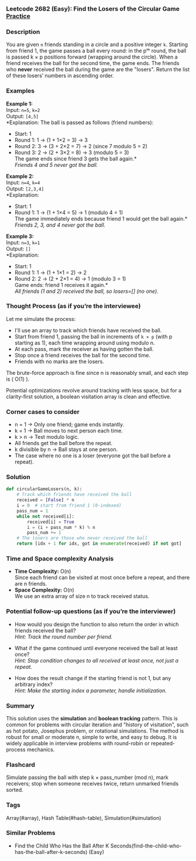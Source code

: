 ### Leetcode 2682 (Easy): Find the Losers of the Circular Game [Practice](https://leetcode.com/problems/find-the-losers-of-the-circular-game)

### Description  
You are given `n` friends standing in a circle and a positive integer `k`. Starting from friend 1, the game passes a ball every round: in the pᵗʰ round, the ball is passed k × p positions forward (wrapping around the circle). When a friend receives the ball for the second time, the game ends. The friends who **never** received the ball during the game are the "losers". Return the list of these losers’ numbers in ascending order.

### Examples  

**Example 1:**  
Input: `n=5`, `k=2`  
Output: `[4,5]`  
*Explanation: The ball is passed as follows (friend numbers):  
- Start: 1  
- Round 1: 1 → (1 + 1×2 = 3) → 3  
- Round 2: 3 → (3 + 2×2 = 7) → 2 (since 7 modulo 5 = 2)  
- Round 3: 2 → (2 + 3×2 = 8) → 3 (modulo 5 = 3)  
The game ends since friend 3 gets the ball again.*  
*Friends 4 and 5 never got the ball.*

**Example 2:**  
Input: `n=4`, `k=4`  
Output: `[2,3,4]`  
*Explanation:  
- Start: 1  
- Round 1: 1 → (1 + 1×4 = 5) → 1 (modulo 4 = 1)  
The game immediately ends because friend 1 would get the ball again.*  
*Friends 2, 3, and 4 never got the ball.*

**Example 3:**  
Input: `n=3`, `k=1`  
Output: `[]`  
*Explanation:  
- Start: 1  
- Round 1: 1 → (1 + 1×1 = 2) → 2  
- Round 2: 2 → (2 + 2×1 = 4) → 1 (modulo 3 = 1)  
Game ends: friend 1 receives it again.*  
*All friends (1 and 2) received the ball, so losers=[] (no one).*

### Thought Process (as if you’re the interviewee)  

Let me simulate the process:  
- I'll use an array to track which friends have received the ball.
- Start from friend 1, passing the ball in increments of `k × p` (with p starting as 1), each time wrapping around using modulo n.
- At each pass, mark the receiver as having gotten the ball.
- Stop once a friend receives the ball for the second time.
- Friends with no marks are the losers.

The brute-force approach is fine since n is reasonably small, and each step is \( O(1) \).

Potential optimizations revolve around tracking with less space, but for a clarity-first solution, a boolean visitation array is clean and effective.

### Corner cases to consider  
- n = 1 → Only one friend; game ends instantly.
- k = 1 → Ball moves to next person each time.
- k > n → Test modulo logic.
- All friends get the ball before the repeat.
- k divisible by n → Ball stays at one person.
- The case where no one is a loser (everyone got the ball before a repeat).

### Solution

```python
def circularGameLosers(n, k):
    # Track which friends have received the ball
    received = [False] * n
    i = 0  # start from friend 1 (0-indexed)
    pass_num = 1
    while not received[i]:
        received[i] = True
        i = (i + pass_num * k) % n
        pass_num += 1
    # The losers are those who never received the ball
    return [idx + 1 for idx, got in enumerate(received) if not got]
```

### Time and Space complexity Analysis  

- **Time Complexity:** O(n)  
  Since each friend can be visited at most once before a repeat, and there are n friends.
- **Space Complexity:** O(n)  
  We use an extra array of size n to track received status.

### Potential follow-up questions (as if you’re the interviewer)  

- How would you design the function to also return the order in which friends received the ball?  
  *Hint: Track the round number per friend.*

- What if the game continued until everyone received the ball at least once?  
  *Hint: Stop condition changes to all received at least once, not just a repeat.*

- How does the result change if the starting friend is not 1, but any arbitrary index?  
  *Hint: Make the starting index a parameter, handle initialization.*

### Summary
This solution uses the **simulation** and **boolean tracking** pattern. This is common for problems with circular iteration and "history of visitation", such as hot potato, Josephus problem, or rotational simulations. The method is robust for small or moderate n, simple to write, and easy to debug. It is widely applicable in interview problems with round-robin or repeated-process mechanics.


### Flashcard
Simulate passing the ball with step k × pass_number (mod n), mark receivers; stop when someone receives twice, return unmarked friends sorted.

### Tags
Array(#array), Hash Table(#hash-table), Simulation(#simulation)

### Similar Problems
- Find the Child Who Has the Ball After K Seconds(find-the-child-who-has-the-ball-after-k-seconds) (Easy)
